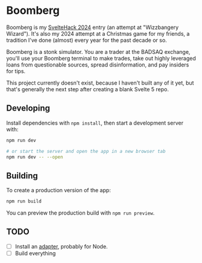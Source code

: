 # Boomberg

Boomberg is my [SvelteHack 2024](https://hack.sveltesociety.dev/2024) entry (an attempt at "Wizzbangery Wizard"). It's also my 2024 attempt at a Christmas game for my friends, a tradition I've done (almost) every year for the past decade or so.

Boomberg is a stonk simulator. You are a trader at the BADSAQ exchange, you'll use your Boomberg terminal to make trades, take out highly leveraged loans from questionable sources, spread disinformation, and pay insiders for tips.

This project currently doesn't exist, because I haven't built any of it yet, but that's generally the next step after creating a blank Svelte 5 repo.

## Developing

Install dependencies with `npm install`, then start a development server with:

```bash
npm run dev

# or start the server and open the app in a new browser tab
npm run dev -- --open
```

## Building

To create a production version of the app:

```bash
npm run build
```

You can preview the production build with `npm run preview`.


## TODO

- [ ] Install an [adapter](https://svelte.dev/docs/kit/adapters), probably for Node.
- [ ] Build everything
